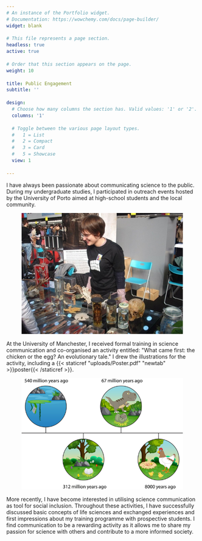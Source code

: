 ```yaml
---
# An instance of the Portfolio widget.
# Documentation: https://wowchemy.com/docs/page-builder/
widget: blank

# This file represents a page section.
headless: true
active: true

# Order that this section appears on the page.
weight: 10

title: Public Engagement
subtitle: ''

design:
  # Choose how many columns the section has. Valid values: '1' or '2'.
  columns: '1'

  # Toggle between the various page layout types.
  #   1 = List
  #   2 = Compact
  #   3 = Card
  #   5 = Showcase
  view: 1

---
```

 I have always been passionate about communicating science to the public. During my undergraduate studies, I participated in outreach events hosted by the University of Porto aimed at high-school students and the local community. 

<div align="center">
  <figure>
    <img src="rsz_up.jpg"
         alt="publicengagement">
  </figure>
</div>

 At the University of Manchester, I received formal training in science communication and co-organised an activity entitled: "What came first: the chicken or the egg? An evolutionary tale." I drew the illustrations for the activity, including a {{< staticref "uploads/Poster.pdf" "newtab" >}}poster{{< /staticref >}}.

 <div align="center">
  <figure>
    <img src="rsz_1rsz_2map.jpg"
         alt="publicengagement">
  </figure>
</div>

 More recently, I have become interested in utilising science communication as tool for social inclusion. Throughout these activities, I have successfully discussed basic concepts of life sciences and exchanged experiences and first impressions about my training programme with prospective students. I find communication to be a rewarding activity as it allows me to share my passion for science with others and contribute to a more informed society.

 

